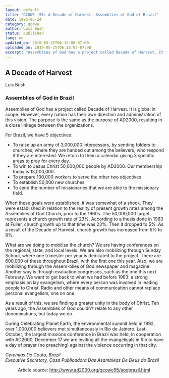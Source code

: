 ```yaml
---
layout: default
title: "GCOWE '95: A Decade of Harvest, Assemblies of God of Brazil"
date: 1995-05-24
category: gcowe
author: Luis Bush
status: published
lang: en
updated_on: 2019-05-25T06:15:08-07:00
uploaded_on: 2019-05-25T06:15:05-07:00
excerpt: "Assemblies of God has a project called Decade of Harvest. It is global in scope. However, every nation has their own direction and administration of this vision. The purpose is the same as the purpose of AD2000, resulting in a close linkage between the organizations. "
---
```

<article class="document-container" data-publication-date="{{page.date}}" data-uploaded-on="{{page.uploaded_on}}" data-updated-on="{{page.updated_on}}" data-category="{{page.category}}">
<h1>A Decade of Harvest</h1>

<p class="author">Luis Bush</p>

<h3>Assemblies of God in Brazil</h3>

<p>Assemblies of God has a project called Decade of Harvest. It is global in scope. However, every nation has their own direction and administration of this vision. The purpose is the same as the purpose of AD2000, resulting in a close linkage between the organizations. </p>

<p>For Brazil, we have 5 objectives:</p>
<ul>
  <li>To raise up an army of 3,000,000 intercessors, by sending folders to churches, where they are handed out among the believers, who respond if they are interested. We return to them a calendar giving 3 specific areas to pray for every day.</li>
  <li>To win to Jesus Christ 50,000,000 people by AD2000. Our membership today is 13,000,000.</li>
  <li>To prepare 100,000 workers to serve the other two objectives</li>
  <li>To establish 50,000 new churches</li>
  <li>To send the number of missionaries that we are able to the missionary field. </li>
</ul>

<p>When these goals were established, it was somewhat of a shock. They were established in relation to the reality of present growth rates among the Assemblies of God Church, prior to the 1960s. The 50,000,000 target represents a church growth rate of 23%. According to a thesis done in 1963 at Fuller, church growth up to that time was 23%. Then it dropped to 5%. As a result of the Decade of Harvest, church growth has increased from 5% to 8%.</p>

<p>What are we doing to mobilize the church? We are having conferences on the regional, state, and local levels. We are also mobilizing through Sunday School, where one trimester per year is dedicated to the project. There are 600,000 of these throughout Brazil, with the first one this year. Also, we are mobilizing through the Assem-blies of God newspaper and magazine. Another way is through evaluation congresses, such as the one this next February. We want to get back to what we had before 1963: a strong emphasis on lay evangelism, where every person was involved in leading people to Christ. Radio and other means of communication cannot replace personal evangelism, one on one.</p>

<p>As a result of this, we are finding a greater unity in the body of Christ. Ten years ago, the Assemblies of God couldn't relate to any other denominations, but today we do.</p>

<p>During Celebrating Planet Earth, the environmental summit held in 1992, over 1,000,000 believers met simultaneously in Rio de Jainero. Last October, the largest missions conference in Brazil was held, in cooperation with AD2000. December 17 we are inviting all the evangelicals in Rio to have a day of prayer (no preaching) against the violence occurring in that city.</p>

<p><em>Geremias Do Couto, Brazil<br>
Executive Secretary, Casa Publicadora Das Asambleas De Deus do Brasil</em></p>


<figure class="resource-links">
  <p>Article source: <a href="http://www.ad2000.org/gcowe95/aogbrazil.html">http://www.ad2000.org/gcowe95/aogbrazil.html</a></p>
</figure>
</article>
